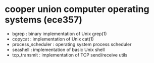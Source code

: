 # cooper union computer operating systems (ece357)

- bgrep : binary implementation of Unix grep(1)
- copycat : implementation of Unix cat(1)
- process_scheduler : operating system process scheduler
- seashell : implementation of basic Unix shell
- tcp_transmit : implementation of TCP send/receive utils
